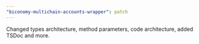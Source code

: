 ```yaml
---
"biconomy-multichain-accounts-wrapper": patch
---
```


Changed types architecture, method parameters, code architecture, added TSDoc and more.

